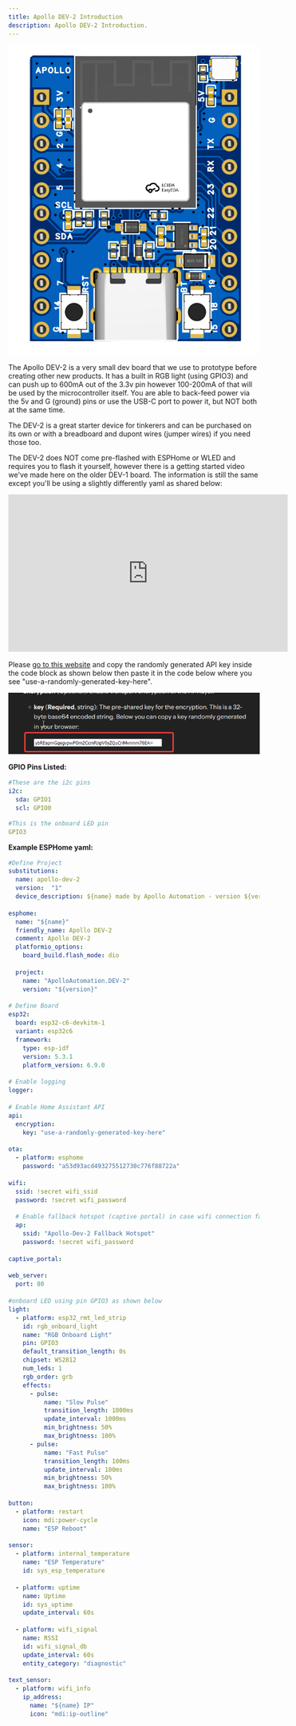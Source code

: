 ```yaml
---
title: Apollo DEV-2 Introduction
description: Apollo DEV-2 Introduction.
---
```

![](assets/apollo-dev-2-image-1.png)

The Apollo DEV-2 is a very small dev board that we use to prototype before creating other new products. It has a built in RGB light (using GPIO3) and can push up to 600mA out of the 3.3v pin however 100-200mA of that will be used by the microcontroller itself. You are able to back-feed power via the 5v and G (ground) pins or use the USB-C port to power it, but NOT both at the same time.

The DEV-2 is a great starter device for tinkerers and can be purchased on its own or with a breadboard and dupont wires (jumper wires) if you need those too.

The DEV-2 does NOT come pre-flashed with ESPHome or WLED and requires you to flash it yourself, however there is a getting started video we've made here on the older DEV-1 board. The information is still the same except you'll be using a slightly differently yaml as shared below:

<div class="cms-embed">
  <iframe width="560" height="315" src="https://www.youtube.com/embed/oiKnTH1gg0Q?si=nNFDbHxZBuWIXHyH" title="YouTube video player" frameborder="0" allow="accelerometer; autoplay; clipboard-write; encrypted-media; gyroscope; picture-in-picture; web-share" referrerpolicy="strict-origin-when-cross-origin" allowfullscreen="">
  </iframe>
</div>

Please <a href="https://esphome.io/components/api.html#configuration-variables" target="_blank" rel="noopener">go to this website</a> and copy the randomly generated API key inside the code block as shown below then paste it in the code below where you see "use-a-randomly-generated-key-here".

![](assets/apollo-dev-1-image-2.png)

**GPIO Pins Listed:**

```yaml
#These are the i2c pins
i2c:
  sda: GPIO1
  scl: GPIO0
```

```yaml
#This is the onboard LED pin
GPIO3
```

**Example ESPHome yaml:**

```yaml
#Define Project
substitutions:
  name: apollo-dev-2
  version:  "1"
  device_description: ${name} made by Apollo Automation - version ${version}.

esphome:
  name: "${name}"
  friendly_name: Apollo DEV-2
  comment: Apollo DEV-2
  platformio_options:
    board_build.flash_mode: dio

  project:
    name: "ApolloAutomation.DEV-2"
    version: "${version}"

# Define Board
esp32:
  board: esp32-c6-devkitm-1
  variant: esp32c6
  framework:
    type: esp-idf
    version: 5.3.1
    platform_version: 6.9.0

# Enable logging
logger:

# Enable Home Assistant API
api:
  encryption:
    key: "use-a-randomly-generated-key-here"

ota:
  - platform: esphome
    password: "a53d93acd493275512730c776f88722a"

wifi:
  ssid: !secret wifi_ssid
  password: !secret wifi_password

  # Enable fallback hotspot (captive portal) in case wifi connection fails
  ap:
    ssid: "Apollo-Dev-2 Fallback Hotspot"
    password: !secret wifi_password

captive_portal:

web_server:
  port: 80

#onboard LED using pin GPIO3 as shown below
light:
  - platform: esp32_rmt_led_strip
    id: rgb_onboard_light
    name: "RGB Onboard Light"
    pin: GPIO3
    default_transition_length: 0s
    chipset: WS2812
    num_leds: 1
    rgb_order: grb
    effects:
      - pulse:
          name: "Slow Pulse"
          transition_length: 1000ms
          update_interval: 1000ms
          min_brightness: 50%
          max_brightness: 100%
      - pulse:
          name: "Fast Pulse"
          transition_length: 100ms
          update_interval: 100ms
          min_brightness: 50%
          max_brightness: 100%

button:
  - platform: restart
    icon: mdi:power-cycle
    name: "ESP Reboot"

sensor:
  - platform: internal_temperature
    name: "ESP Temperature"
    id: sys_esp_temperature

  - platform: uptime
    name: Uptime
    id: sys_uptime
    update_interval: 60s

  - platform: wifi_signal
    name: RSSI
    id: wifi_signal_db
    update_interval: 60s
    entity_category: "diagnostic"

text_sensor:
  - platform: wifi_info
    ip_address:
      name: "${name} IP"
      icon: "mdi:ip-outline"
```